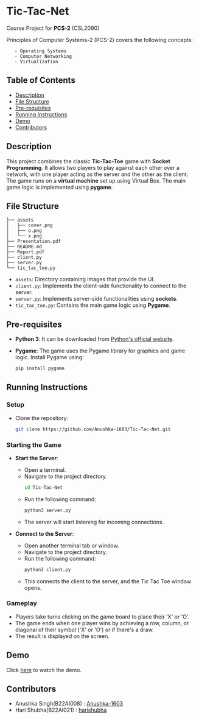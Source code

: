 # Tic-Tac-Net

Course Project for **PCS-2** (CSL2090)

Principles of Computer Systems-2 (PCS-2) covers the following concepts: 

       - Operating Systems
       - Computer Networking
       - Virtualization

## Table of Contents
- [Description](#Description)
- [File Structure](#File-Structure)
- [Pre-requisites](#Pre-requisites)
- [Running Instructions](#Running-Instructions)
- [Demo](#Demo)
- [Contributors](#Contributors)

## Description
This project combines the classic **Tic-Tac-Toe** game with **Socket Programming**. It allows two players to play against each other over a network, with one player acting as the server and the other as the client. The game runs on a **virtual machine** set up using Virtual Box. The main game logic is implemented using **pygame**. 

## File Structure
```
├── assets
│   ├── cover.png
│   ├── o.png
│   └── x.png
├── Presentation.pdf
├── README.md
├── Report.pdf
├── client.py 
├── server.py 
└── tic_tac_toe.py 

```

- `assets`: Directory containing images that provide the UI.
- `client.py`: Implements the client-side functionality to connect to the server.
- `server.py`: Implements server-side functionalities using **sockets**.
- `tic_tac_toe.py`: Contains the main game logic using **Pygame**.

## Pre-requisites

- **Python 3**: It can be  downloaded from [Python's official website](https://www.python.org/downloads/).
- **Pygame**: The game uses the Pygame library for graphics and game logic. Install Pygame using:

   ```sh
   pip install pygame


## Running Instructions

### Setup
- Clone the repository:
    ```bash
    git clone https://github.com/Anushka-1603/Tic-Tac-Net.git
    ```
### Starting the Game
- **Start the Server**:
   - Open a terminal.
   - Navigate to the project directory.
        ```bash
        cd Tic-Tac-Net
        ```
   - Run the following command:
     ```sh
     python3 server.py
     ```
   - The server will start listening for incoming connections.

- **Connect to the Server**:
   - Open another terminal tab or window.
   - Navigate to the project directory.
   - Run the following command:
     ```sh
     python3 client.py
     ```
   - This connects the client to the server, and the Tic Tac Toe window opens.

### Gameplay
   - Players take turns clicking on the game board to place their 'X' or 'O'.
   - The game ends when one player wins by achieving a row, column, or diagonal of their symbol ('X' or 'O') or if there's a draw.
   - The result is displayed on the screen.

## Demo
Click [here](https://drive.google.com/file/d/1jDkTQQH6JErs4v7CZwq__kgG7WSc_Fgv/view) to watch the demo.

## Contributors
- Anushka Singh(B22AI008) : [Anushka-1603](https://github.com/Anushka-1603)
- Hari Shubha(B22AI021) : [harishubha](https://github.com/harishubha)